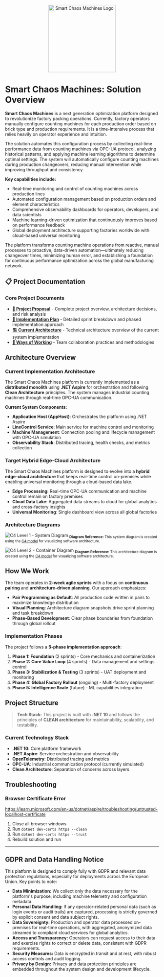 <p align="center">
  <img src="Documentation/SmartChaosMachines_Logo.png" alt="Smart Chaos Machines Logo" width="220" />
</p>

# **Smart Chaos Machines: Solution Overview**

**Smart Chaos Machines** is a next generation optimization platform designed to revolutionize factory packing operations. Currently, factory operators manually configure counting machines for each production order based on brick type and production requirements. It is a time-intensive process that relies heavily on operator experience and intuition.

The solution automates this configuration process by collecting real-time performance data from counting machines via OPC-UA protocol, analyzing historical patterns, and applying machine learning algorithms to determine optimal settings. The system will automatically configure counting machines during production changeovers, reducing manual intervention while improving throughput and consistency.

**Key capabilities include:**

- Real-time monitoring and control of counting machines across production lines
- Automated configuration management based on production orders and element characteristics
- Comprehensive observability dashboards for operators, developers, and data scientists
- Machine learning-driven optimization that continuously improves based on performance feedback
- Global deployment architecture supporting factories worldwide with cloud-based universal monitoring

The platform transforms counting machine operations from reactive, manual processes to proactive, data-driven automation—ultimately reducing changeover times, minimizing human error, and establishing a foundation for continuous performance optimization across the global manufacturing network.

## 📋 **Project Documentation**

### Core Project Documents

- **[📄 Project Proposal](Documentation/Project-Proposal.md)** - Complete project overview, architecture decisions, and risk analysis
- **[🚀 Implementation Plan](Documentation/Implementation-Plan.md)** - Detailed sprint breakdown and phased implementation approach
- **[🏗️ Current Architecture](Current-Architecture.md)** - Technical architecture overview of the current system implementation
- **[👥 Ways of Working](Documentation/Ways-of-Working.md)** - Team collaboration practices and methodologies

## Architecture Overview

### Current Implementation Architecture

The Smart Chaos Machines platform is currently implemented as a **distributed monolith** using **.NET Aspire** for orchestration and following **Clean Architecture** principles. The system manages industrial counting machines through real-time OPC-UA communication.

**Current System Components:**

- **Application Host (AppHost)**: Orchestrates the platform using .NET Aspire
- **LineControl Service**: Main service for machine control and monitoring
- **Machine Management**: Connection pooling and lifecycle management with OPC-UA simulation
- **Observability Stack**: Distributed tracing, health checks, and metrics collection

### Target Hybrid Edge-Cloud Architecture

The Smart Chaos Machines platform is designed to evolve into a **hybrid edge-cloud architecture** that keeps real-time control on-premises while enabling universal monitoring through a cloud-based data lake.

- **Edge Processing**: Real-time OPC-UA communication and machine control remain on factory premises
- **Cloud Data Lake**: Aggregated data streams to cloud for global analytics and cross-factory insights
- **Universal Monitoring**: Single dashboard view across all global factories

### Architecture Diagrams

![C4 Level 1 - System Diagram](Documentation/Architecture%20Diagrams/C4%20Level%201%20-%20System%20Diagram.png)
<sub>**Diagram Reference:** This system diagram is created using the <a href="https://c4model.com/" target="_blank">C4 model</a> for visualizing software architecture.</sub>

![C4 Level 2 - Container Diagram](Documentation/Architecture%20Diagrams/C4%20Level%202%20-%20Container%20Diagram.png)
<sub>**Diagram Reference:** This architecture diagram is created using the <a href="https://c4model.com/" target="_blank">C4 model</a> for visualizing software architecture.</sub>

## **How We Work**

The team operates in **2-week agile sprints** with a focus on **continuous pairing** and **architecture-driven planning**. Our approach emphasizes:

- **Pair Programming as Default**: All production code written in pairs to maximize knowledge distribution
- **Visual Planning**: Architecture diagram snapshots drive sprint planning and task breakdown
- **Phase-Based Development**: Clear phase boundaries from foundation through global rollout

### Implementation Phases

The project follows a **5-phase implementation approach**:

1. **Phase 1: Foundation** (2 sprints) - Core mechanics and containerization
2. **Phase 2: Core Value Loop** (4 sprints) - Data management and settings control
3. **Phase 3: Stabilization & Testing** (3 sprints) - UAT deployment and monitoring
4. **Phase 4: Global Factory Rollout** (ongoing) - Multi-factory deployment
5. **Phase 5: Intelligence Scale** (future) - ML capabilities integration

## **Project Structure**

> **Tech Stack:** This project is built with **.NET 10** and follows the principles of **CLEAN architecture** for maintainability, scalability, and testability.

### Current Technology Stack

- **.NET 10**: Core platform framework
- **.NET Aspire**: Service orchestration and observability
- **OpenTelemetry**: Distributed tracing and metrics
- **OPC-UA**: Industrial communication protocol (currently simulated)
- **Clean Architecture**: Separation of concerns across layers

## Troubleshooting

### Browser Certificate Error

<https://learn.microsoft.com/en-us/dotnet/aspire/troubleshooting/untrusted-localhost-certificate>

1. Close all browser windows
2. Run `dotnet dev-certs https --clean`
3. Run `dotnet dev-certs https --trust`
4. Rebuild solution and run

---

## GDPR and Data Handling Notice

This platform is designed to comply fully with GDPR and relevant data protection regulations, especially for deployments across the European Union. Key points to note:

- **Data Minimization:** We collect only the data necessary for the platform's purpose, including machine telemetry and configuration metadata.
- **Personal Data Handling:** If any operator-related personal data (such as login events or audit trails) are captured, processing is strictly governed by explicit consent and data subject rights.
- **Data Sovereignty:** Production and operator data processed on-premises for real-time operations, with aggregated, anonymized data streamed to compliant cloud services for global analytics.
- **Access and Transparency:** Operators can request access to their data and exercise rights to correct or delete data, consistent with GDPR requirements.
- **Security Measures:** Data is encrypted in transit and at rest, with robust access controls and audit logging.
- **Privacy by Design:** Privacy and data protection principles are embedded throughout the system design and development lifecycle.
